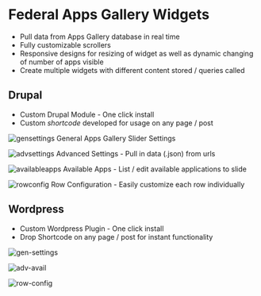 Federal Apps Gallery Widgets
==============

- Pull data from Apps Gallery database in real time
- Fully customizable scrollers
- Responsive designs for resizing of widget as well as dynamic changing of number of apps visible
- Create multiple widgets with different content stored / queries called

Drupal
--------------
- Custom Drupal Module - One click install
- Custom *shortcode* developed for usage on any page / post

![gensettings](https://f.cloud.github.com/assets/4965696/797685/89f02462-ed50-11e2-8091-369e13b300e3.png)
General Apps Gallery Slider Settings

![advsettings](https://f.cloud.github.com/assets/4965696/797686/89ed90ee-ed50-11e2-8a49-3a1d334b8b24.png)
Advanced Settings - Pull in data (.json) from urls

![availableapps](https://f.cloud.github.com/assets/4965696/797684/89f1f5da-ed50-11e2-84a0-882a7efd9524.png)
Available Apps - List / edit available applications to slide

![rowconfig](https://f.cloud.github.com/assets/4965696/797687/948013d8-ed50-11e2-88d1-fa058caa44e4.png)
Row Configuration - Easily customize each row individually

Wordpress
--------------
- Custom Wordpress Plugin - One click install
- Drop Shortcode on any page / post for instant functionality

![gen-settings](https://f.cloud.github.com/assets/4965696/797692/ade03b6e-ed50-11e2-86c8-059398539946.png)

![adv-avail](https://f.cloud.github.com/assets/4965696/797690/add9f09c-ed50-11e2-9339-f9a701bde6df.png)

![row-config](https://f.cloud.github.com/assets/4965696/797691/addcb5f2-ed50-11e2-9933-3d71e4aa52ef.png)